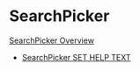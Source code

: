 # SearchPicker

[SearchPicker Overview](SearchPicker%20Overview.md)

- [SearchPicker SET HELP TEXT](Methods/SearchPicker%20SET%20HELP%20TEXT.md)
